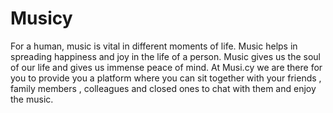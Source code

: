 # Musicy

 For a human, music is vital in different moments of life. Music helps in spreading happiness and joy in the life of a person.
 Music gives us the soul of our life and gives us immense peace of mind. 
At Musi.cy we are there for you to provide you a platform where you can sit together with your friends , family members , colleagues and closed ones to chat with them and enjoy the music.
    
